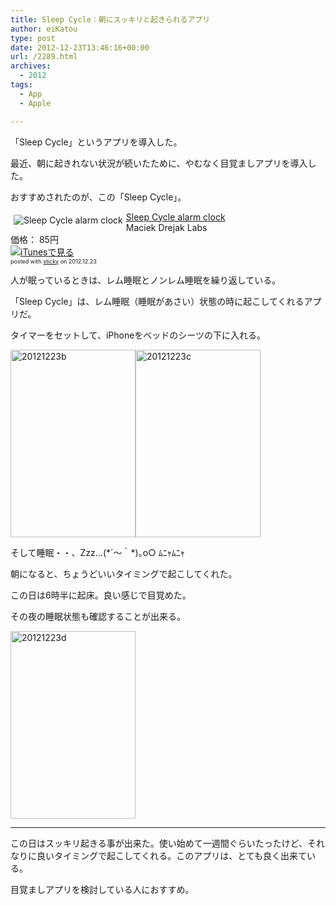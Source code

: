 ```yaml
---
title: Sleep Cycle：朝にスッキリと起きられるアプリ
author: eiKatou
type: post
date: 2012-12-23T13:46:16+00:00
url: /2289.html
archives:
  - 2012
tags:
  - App
  - Apple

---
```

「Sleep Cycle」というアプリを導入した。

最近、朝に起きれない状況が続いたために、やむなく目覚ましアプリを導入した。
  
おすすめされたのが、この「Sleep Cycle」。

<div class="sticky-itslink">
  <a href="http://click.linksynergy.com/fs-bin/stat?id=b3b5ZvmUdgo&#038;offerid=94348&#038;type=3&#038;subid=0&#038;tmpid=2192&#038;RD_PARM1=https%253A%252F%252Fitunes.apple.com%252Fjp%252Fapp%252Fsleep-cycle-alarm-clock%252Fid320606217%253Fmt%253D8%2526uo%253D4%2526partnerId%253D30" rel="nofollow" target="_blank"><img src="http://a1829.phobos.apple.com/us/r1000/089/Purple/v4/f3/4b/90/f34b9004-fa6b-b426-de11-a43fd161063c/mzl.skcldtbr.100x100-75.png" style="border-style:none;float:left;margin:5px;" alt="Sleep Cycle alarm clock" title="Sleep Cycle alarm clock" /></a></p> 
  
  <div class="sticky-itslinktext">
    <a href="http://click.linksynergy.com/fs-bin/stat?id=b3b5ZvmUdgo&#038;offerid=94348&#038;type=3&#038;subid=0&#038;tmpid=2192&#038;RD_PARM1=https%253A%252F%252Fitunes.apple.com%252Fjp%252Fapp%252Fsleep-cycle-alarm-clock%252Fid320606217%253Fmt%253D8%2526uo%253D4%2526partnerId%253D30" rel="nofollow" target="_blank">Sleep Cycle alarm clock</a><br />Maciek Drejak Labs<br />価格： 85円<br /> <a href="http://click.linksynergy.com/fs-bin/stat?id=b3b5ZvmUdgo&#038;offerid=94348&#038;type=3&#038;subid=0&#038;tmpid=2192&#038;RD_PARM1=https%253A%252F%252Fitunes.apple.com%252Fjp%252Fapp%252Fsleep-cycle-alarm-clock%252Fid320606217%253Fmt%253D8%2526uo%253D4%2526partnerId%253D30" rel="nofollow" target="_blank"><img src="http://ax.phobos.apple.com.edgesuite.net/ja_jp/images/web/linkmaker/badge_appstore-sm.gif" alt ="iTunesで見る" style="border-style:none;" /></a><br /><span style="font-size:xx-small;">posted with <a href="http://sticky.linclip.com/linkmaker/" target="_blank">sticky</a> on 2012.12.23</span><br style="clear:left;" />
  </div>
</div>



人が眠っているときは、レム睡眠とノンレム睡眠を繰り返している。
  
「Sleep Cycle」は、レム睡眠（睡眠があさい）状態の時に起こしてくれるアプリだ。

<!--more-->

タイマーをセットして、iPhoneをベッドのシーツの下に入れる。
  
<img src="/blog/uploads/2012/12/20121223b-200x300.jpg" alt="20121223b" width="200" height="300" class="alignnone size-medium wp-image-2298" srcset="/blog/uploads/2012/12/20121223b-200x300.jpg 200w, /blog/uploads/2012/12/20121223b.jpg 320w" sizes="(max-width: 200px) 100vw, 200px" /><img src="/blog/uploads/2012/12/20121223c-200x300.jpg" alt="20121223c" width="200" height="300" class="alignnone size-medium wp-image-2297" srcset="/blog/uploads/2012/12/20121223c-200x300.jpg 200w, /blog/uploads/2012/12/20121223c.jpg 320w" sizes="(max-width: 200px) 100vw, 200px" />

そして睡眠・・、Zzz…(\*´～｀\*)｡o○ ﾑﾆｬﾑﾆｬ
  
朝になると、ちょうどいいタイミングで起こしてくれた。

この日は6時半に起床。良い感じで目覚めた。
  
その夜の睡眠状態も確認することが出来る。
  
<img src="/blog/uploads/2012/12/20121223d-200x300.jpg" alt="20121223d" width="200" height="300" class="alignnone size-medium wp-image-2299" srcset="/blog/uploads/2012/12/20121223d-200x300.jpg 200w, /blog/uploads/2012/12/20121223d.jpg 320w" sizes="(max-width: 200px) 100vw, 200px" />

* * *

この日はスッキリ起きる事が出来た。使い始めて一週間ぐらいたったけど、それなりに良いタイミングで起こしてくれる。このアプリは、とても良く出来ている。
  
目覚ましアプリを検討している人におすすめ。
